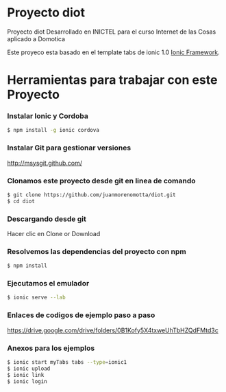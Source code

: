 # Proyecto diot
Proyecto diot Desarrollado en INICTEL para el curso Internet de las Cosas aplicado a Domotica

Este proyeco esta basado en el template tabs de ionic 1.0 [Ionic Framework](http://ionicframework.com/).

# Herramientas para trabajar con este Proyecto

### Instalar Ionic y Cordoba
```bash
$ npm install -g ionic cordova
```

### Instalar Git para gestionar versiones
http://msysgit.github.com/

### Clonamos este proyecto desde git en linea de comando
```bash
$ git clone https://github.com/juanmorenomotta/diot.git
$ cd diot
```
### Descargando desde git
Hacer clic en Clone or Download

### Resolvemos las dependencias del proyecto con npm
```bash
$ npm install 
```

### Ejecutamos el emulador
```bash
$ ionic serve --lab
```

### Enlaces de codigos de ejemplo paso a paso
https://drive.google.com/drive/folders/0B1Kofy5X4txweUhTbHZQdFMtd3c

### Anexos para los ejemplos
```bash
$ ionic start myTabs tabs --type=ionic1
$ ionic upload
$ ionic link
$ ionic login
```

